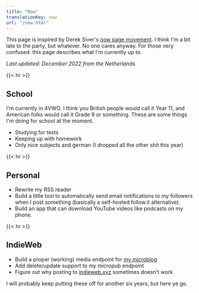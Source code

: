 ```yaml
---
title: "Now"
translationKey: now
url: "/now.html"
---
```


This page is inspired by Derek Siver's [now page movement](https://sive.rs/nowff). I think I'm a bit late to the party, but whatever. No one cares anyway. For those very confused: this page describes what I'm currently up to.

_Last updated: December 2022 from the Netherlands._

{{< hr >}}

## School

I'm currently in 4VWO. I think you British people would call it Year 11, and American folks would call it Grade 9 or something. These are some things I'm doing for school at the moment.

-   Studying for tests
-   Keeping up with homework
-   Only nice subjects and german (I dropped all the other shit this year)

{{< hr >}}

## Personal

-   Rewrite my RSS reader
-   Build a little tool to automatically send email notifications to my followers when I post something (basically a self-hosted follow.it alternative).
-   Build an app that can download YouTube videos like podcasts on my phone.

{{< hr >}}

## IndieWeb

-   Build a proper (working) media endpoint for [my microblog](https://micro.geheimesite.nl)
-   Add delete/update support to my micropub endpoint
-   Figure out why posting to [indieweb.xyz](https://indieweb.xyz) sometimes doesn't work

I will probably keep putting these off for another six years, but here ye go.
